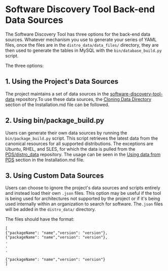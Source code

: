 # Software Discovery Tool Back-end Data Sources

The Software Discovery Tool has three options for the back-end data sources. Whatever mechanism you use to generate your series of YAML files, once the files are in the `distro_data/data_files/` directory, they are then used to generate the tables in MySQL with the `bin/database_build.py` script.

The three options:

## 1. Using the Project's Data Sources

The project maintains a set of data sources in the [software-discovery-tool-data](https://github.com/openmainframeproject/software-discovery-tool-data) repository.To use these data sources, the [Cloning Data Directory](https://github.com/openmainframeproject/software-discovery-tool/blob/master/docs/Installation.md#step-5-cloning-data-directory-only-first-time) section of the Installation.md file can be followed.

## 2. Using bin/package_build.py

Users can generate their own data sources by running the `bin/package_build.py` script. This script retrieves the latest data from the canonical resources for all supported distributions. The exceptions are Ubuntu, RHEL, and SLES, for which the data is pulled from the [PDS/distro_data](https://github.com/linux-on-ibm-z/PDS/tree/master/distro_data) repository. The usage can be seen in the [Using data from PDS](https://github.com/openmainframeproject/software-discovery-tool/blob/master/docs/Installation.md#using-data-from-pds) section in the Installation.md file.

## 3. Using Custom Data Sources

Users can choose to ignore the project's data sources and scripts entirely and instead load their own `.json` files. This option may be useful if the tool is being used for architectures not supported by the project or if it's being used internally within an organization to search for software. The`.json` files will be added in the `distro_data/` directory. 

The files should have the format:
```
[
{"packageName": "name","version": "version"},
{"packageName": "name","version": "version"},
.
.
.

{"packageName": "name","version": "version"}
]
```